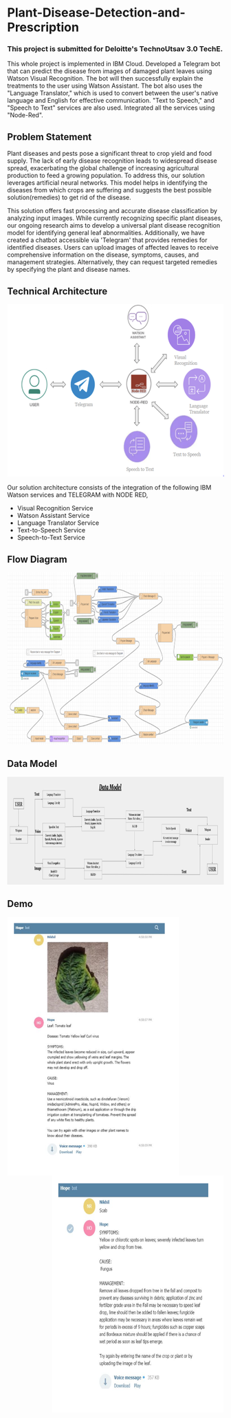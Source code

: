 # Plant-Disease-Detection-and-Prescription 

### This project is submitted for Deloitte's TechnoUtsav 3.0 TechE.

This whole project is implemented in IBM Cloud. Developed a Telegram bot that can predict
the disease from images of damaged plant leaves using Watson Visual Recognition. The bot will
then successfully explain the treatments to the user using Watson Assistant. The bot also uses the
"Language Translator," which is used to convert between the user's native language and English for
effective communication. "Text to Speech," and "Speech to Text" services are also used. Integrated
all the services using "Node-Red".

## Problem Statement
Plant diseases and pests pose a significant threat to crop yield and food supply. The lack of early disease recognition leads to widespread disease spread, exacerbating the global challenge of increasing agricultural production to feed a growing population. To address this, our solution leverages artificial neural networks. This model helps in identifying the diseases from which crops are suffering and suggests the best possible solution(remedies) to get rid of the disease.

This solution offers fast processing and accurate disease classification by analyzing input images. While currently recognizing specific plant diseases, our ongoing research aims to develop a universal plant disease recognition model for identifying general leaf abnormalities. Additionally, we have created a chatbot accessible via 'Telegram' that provides remedies for identified diseases. Users can upload images of affected leaves to receive comprehensive information on the disease, symptoms, causes, and management strategies. Alternatively, they can request targeted remedies by specifying the plant and disease names.

## Technical Architecture
<p align="center"> 
  <img src="https://github.com/Nikhil27-sudo/Plant-Disease-Detection-and-Prescription/blob/master/Technical%20Architecture.png" width="600" height="400">
</p>


Our solution architecture consists of the integration of the following IBM Watson services and TELEGRAM with NODE RED,
- Visual Recognition Service
- Watson Assistant Service
- Language Translator Service
- Text-to-Speech Service
- Speech-to-Text Service

## Flow Diagram

<p align="center"> 
  <img src="https://github.com/Nikhil27-sudo/Plant-Disease-Detection-and-Prescription/blob/master/Flow%20Diagram.png" width="800" height="400">
</p>

## Data Model

<p align="center"> 
  <img src="https://github.com/Nikhil27-sudo/Plant-Disease-Detection-and-Prescription/blob/master/Data%20Model.png" width="950" height="250">
</p>

## Demo

<p> 
  <img src="https://github.com/Nikhil27-sudo/Plant-Disease-Detection-and-Prescription/blob/master/Results3.png" width="400" height="600" align="left">
  <img src="https://github.com/Nikhil27-sudo/Plant-Disease-Detection-and-Prescription/blob/master/Results4.png" width="400" height="550" align="right">
</p>




